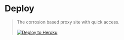 # Deploy
> The corrosion based proxy site with quick access.<br><br>
<a target="_blank" href="https://heroku.com/deploy/?template=https://github.com/theFlouryNebula/alloy21"><img alt="Deploy to Heroku" src="https://raw.githubusercontent.com/BinBashBanana/deploy-buttons/master/buttons/remade/heroku.svg"></a>
